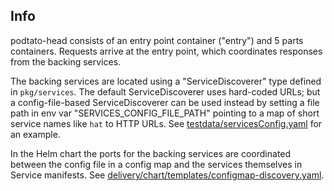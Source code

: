 ## Info

podtato-head consists of an entry point container ("entry") and 5 parts
containers. Requests arrive at the entry point, which coordinates responses from
the backing services.

The backing services are located using a "ServiceDiscoverer" type defined in
`pkg/services`. The default ServiceDiscoverer uses hard-coded URLs; but a
config-file-based ServiceDiscoverer can be used instead by setting a file path
in env var "SERVICES_CONFIG_FILE_PATH" pointing to a map of short service names
like `hat` to HTTP URLs. See [testdata/servicesConfig.yaml](./podtato-head-microservices/pkg/services/testdata/servicesConfig.yaml) for an example.

In the Helm chart the ports for the backing services are coordinated between the
config file in a config map and the services themselves in Service manifests.
See [delivery/chart/templates/configmap-discovery.yaml](../delivery/chart/templates/configmap-discovery.yaml).
